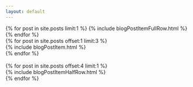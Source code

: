 ```yaml
---
layout: default
---
```

<div class="container">

<div class="row">
{% for post in site.posts limit:1 %}
    {% include blogPostItemFullRow.html %}
{% endfor %}
</div>

<div class="row">
{% for post in site.posts offset:1 limit:3 %}
  <div class="col-sm d-flex align-items-stretch">
    {% include blogPostItem.html %}
  </div>
{% endfor %}
</div>

<!-- <br>
<div class="row">
{% for post in site.posts offset:3 limit:6 %}
  <div class="col-sm d-flex align-items-stretch">
    {% include blogPostItem.html %}
  </div>
{% endfor %}
</div> -->

<br/>
<div class="row">
{% for post in site.posts offset:4 limit:1 %}
  <div class="col-sm d-flex align-items-stretch">
    {% include blogPostItemHalfRow.html %}
  </div>
{% endfor %}
</div>

</div>
